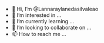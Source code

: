 - 👋 Hi, I’m @Lannaraylanedasilvaleao
- 👀 I’m interested in ...
- 🌱 I’m currently learning ...
- 💞️ I’m looking to collaborate on ...
- 📫 How to reach me ...

<!---
Lannaraylanedasilvaleao/Lannaraylanedasilvaleao is a ✨ special ✨ repository because its `README.md` (this file) appears on your GitHub profile.
You can click the Preview link to take a look at your changes.
--->
